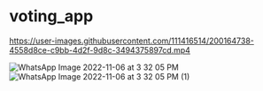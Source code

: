 # voting_app



https://user-images.githubusercontent.com/111416514/200164738-4558d8ce-c9bb-4d2f-9d8c-3494375897cd.mp4


![WhatsApp Image 2022-11-06 at 3 32 05 PM](https://user-images.githubusercontent.com/111416514/200164752-d8ab068b-a6c7-4184-ba39-f7d8a10159b6.jpeg)
![WhatsApp Image 2022-11-06 at 3 32 05 PM (1)](https://user-images.githubusercontent.com/111416514/200164755-0bf9d6ba-96c5-4f49-85fa-01e0c2029c2b.jpeg)
